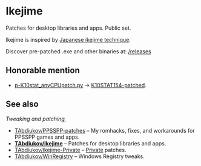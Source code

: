 #  Ikejime
Patches for desktop libraries and apps. Public set.

Ikejime is inspired by [Japanese ikejime technique](https://en.wikipedia.org/wiki/Ikejime).

Discover pre-patched .exe and other binaries at: [/releases](https://github.com/TAbdiukov/Ikejime/releases)  

## Honorable mention

* [p-K10stat_anyCPUpatch.py](./p-K10stat_anyCPUpatch.py) → [K10STAT154-patched](https://github.com/TAbdiukov/Ikejime/releases/tag/K10STAT154-patched).

## See also
*Tweaking and patching,*  

* [TAbdiukov/PPSSPP-patches](https://github.com/TAbdiukov/PPSSPP-patches) – My romhacks, fixes, and workarounds for PPSSPP games and apps.
* **<ins>TAbdiukov/Ikejime</ins>** – Patches for desktop libraries and apps.
* [TAbdiukov/Ikejime-Private](https://github.com/TAbdiukov/Ikejime-Private) – <ins>Private</ins> patches.
* [TAbdiukov/WinRegistry](https://github.com/TAbdiukov/WinRegistry) – Windows Registry tweaks.
